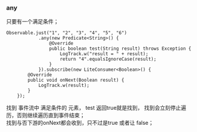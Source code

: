 ### any  
只要有一个满足条件；  
```
Observable.just("1", "2", "3", "4", "5", "6")
            .any(new Predicate<String>() {
                @Override
                public boolean test(String result) throws Exception {
                    LogTrack.w("result = " + result);
                    return "4".equalsIgnoreCase(result);
                }
            }).subscribe(new LiteConsumer<Boolean>() {
        @Override
        public void onNext(Boolean result) {
            LogTrack.w(result);
        }
    });
```  
找到 事件流中 满足条件的 元素， test 返回true就是找到， 找到会立刻停止遍历，否则继续遍历直到事件结束；  
找到与否下游的onNext都会收到，只不过是true 或者让 false；  
